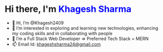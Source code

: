 <h1>Hi there, I'm <span style='color: blue'>Khagesh Sharma</span></h1>


- 👋 Hi, I’m @Khagesh2409
- 👀 I’m interested in exploring and learning new technologies, enhancing my coding skills and in collaborating with people
- 🌱 I’m a Full Stack Web Developer => Preferred Tech Stack = MERN
- 📫 Email Id: khageshsharma24@gmail.com

<!---
Khagesh2409/Khagesh2409 is a ✨ special ✨ repository because its `README.md` (this file) appears on your GitHub profile.
You can click the Preview link to take a look at your changes.
--->
